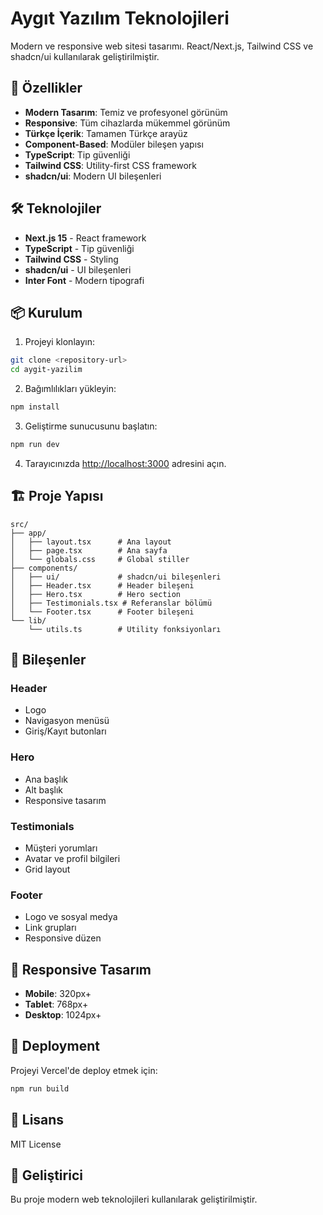 # Aygıt Yazılım Teknolojileri

Modern ve responsive web sitesi tasarımı. React/Next.js, Tailwind CSS ve shadcn/ui kullanılarak geliştirilmiştir.

## 🚀 Özellikler

- **Modern Tasarım**: Temiz ve profesyonel görünüm
- **Responsive**: Tüm cihazlarda mükemmel görünüm
- **Türkçe İçerik**: Tamamen Türkçe arayüz
- **Component-Based**: Modüler bileşen yapısı
- **TypeScript**: Tip güvenliği
- **Tailwind CSS**: Utility-first CSS framework
- **shadcn/ui**: Modern UI bileşenleri

## 🛠️ Teknolojiler

- **Next.js 15** - React framework
- **TypeScript** - Tip güvenliği
- **Tailwind CSS** - Styling
- **shadcn/ui** - UI bileşenleri
- **Inter Font** - Modern tipografi

## 📦 Kurulum

1. Projeyi klonlayın:
```bash
git clone <repository-url>
cd aygit-yazilim
```

2. Bağımlılıkları yükleyin:
```bash
npm install
```

3. Geliştirme sunucusunu başlatın:
```bash
npm run dev
```

4. Tarayıcınızda [http://localhost:3000](http://localhost:3000) adresini açın.

## 🏗️ Proje Yapısı

```
src/
├── app/
│   ├── layout.tsx      # Ana layout
│   ├── page.tsx        # Ana sayfa
│   └── globals.css     # Global stiller
├── components/
│   ├── ui/             # shadcn/ui bileşenleri
│   ├── Header.tsx      # Header bileşeni
│   ├── Hero.tsx        # Hero section
│   ├── Testimonials.tsx # Referanslar bölümü
│   └── Footer.tsx      # Footer bileşeni
└── lib/
    └── utils.ts        # Utility fonksiyonları
```

## 🎨 Bileşenler

### Header
- Logo
- Navigasyon menüsü
- Giriş/Kayıt butonları

### Hero
- Ana başlık
- Alt başlık
- Responsive tasarım

### Testimonials
- Müşteri yorumları
- Avatar ve profil bilgileri
- Grid layout

### Footer
- Logo ve sosyal medya
- Link grupları
- Responsive düzen

## 📱 Responsive Tasarım

- **Mobile**: 320px+
- **Tablet**: 768px+
- **Desktop**: 1024px+

## 🚀 Deployment

Projeyi Vercel'de deploy etmek için:

```bash
npm run build
```

## 📄 Lisans

MIT License

## 👥 Geliştirici

Bu proje modern web teknolojileri kullanılarak geliştirilmiştir.

